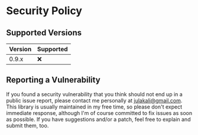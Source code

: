 # Security Policy

## Supported Versions

| Version | Supported |
|---------|-----------|
| 0.9.x   | :x:       |

## Reporting a Vulnerability
If you found a security vulnerability that you think should not end up in a public issue report,
please contact me personally at julakali@gmail.com.
This library is usually maintained in my free time, so please don't expect immediate response,
although I'm of course committed to fix issues as soon as possible.
If you have suggestions and/or a patch, feel free to explain and submit them, too.
